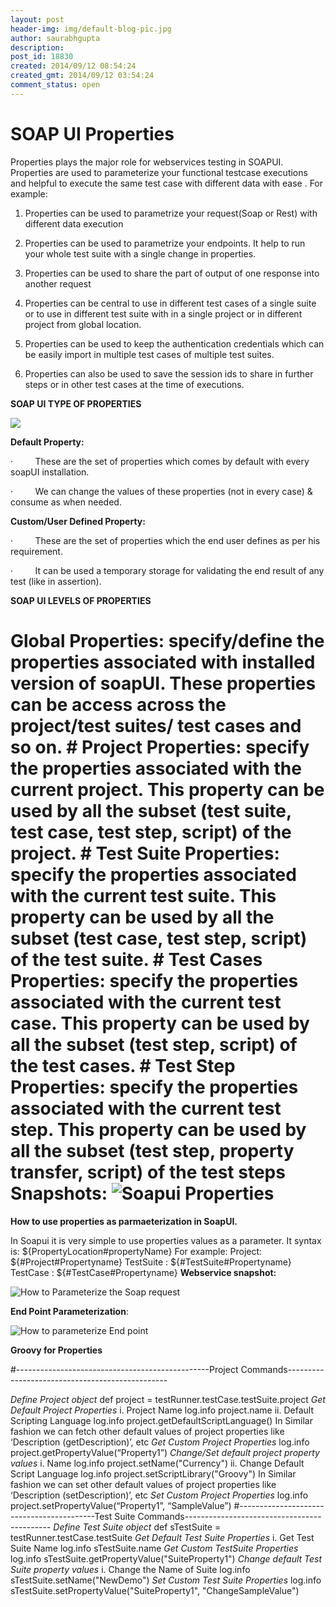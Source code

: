 ```yaml
---
layout: post
header-img: img/default-blog-pic.jpg
author: saurabhgupta
description: 
post_id: 18830
created: 2014/09/12 08:54:24
created_gmt: 2014/09/12 03:54:24
comment_status: open
---
```


# SOAP UI Properties

Properties plays the major role for webservices testing in SOAPUI. Properties are used to parameterize your functional testcase executions and helpful to execute the same test case with different data with ease . For example:

  1. Properties can be used to parametrize your request(Soap or Rest) with different data execution

  2. Properties can be used to parametrize your endpoints. It help to run your whole test suite with a single change in properties.

  3. Properties can be used to share the part of output of one response into another request

  4. Properties can be central to use in different test cases of a single suite or to use in different test suite with in a single project or in different project from global location.

  5. Properties can be used to keep the authentication credentials which can be easily import in multiple test cases of multiple test suites.

  6. Properties can also be used to save the session ids to share in further steps or in other test cases at the time of executions. 

**SOAP UI TYPE OF PROPERTIES**

![][1]

**Default Property:**

·         These are the set of properties which comes by default with every soapUI installation.

·         We can change the values of these properties (not in every case) & consume as when needed.

**Custom/User Defined Property:**

·         These are the set of properties which the end user defines as per his requirement.

·         It can be used a temporary storage for validating the end result of any test (like in assertion).

**SOAP UI LEVELS OF PROPERTIES**

# **Global Properties**: specify/define the properties associated with installed version of soapUI. These properties can be access across the project/test suites/ test cases and so on. # **Project Properties**: specify the properties associated with the current project. This property can be used by all the subset (test suite, test case, test step, script) of the project. # **Test Suite Properties**: specify the properties associated with the current test suite. This property can be used by all the subset (test case, test step, script) of the test suite. # **Test Cases Properties**: specify the properties associated with the current test case. This property can be used by all the subset (test step, script) of the test cases. # **Test Step Properties**: specify the properties associated with the current test step. This property can be used by all the subset (test step, property transfer, script) of the test steps **Snapshots:** ![Soapui Properties][2]

**How to use properties as parmaeterization in SoapUI.**

In Soapui it is very simple to use properties values as a parameter. It syntax is: ${PropertyLocation#propertyName} For example: Project: ${#Project#Propertyname} TestSuite : ${#TestSuite#Propertyname} TestCase : ${#TestCase#Propertyname} **Webservice snapshot:**

![How to Parameterize the Soap request][3]

**End Point Parameterization**:

![How to parameterize End point][4]

**Groovy for Properties**

#------------------------------------------------Project Commands------------------------------------------------

_Define Project object_ def project = testRunner.testCase.testSuite.project _Get Default Project Properties_ i. Project Name log.info project.name ii. Default Scripting Language log.info project.getDefaultScriptLanguage() In Similar fashion we can fetch other default values of project properties like ‘Description (getDescription)’, etc _Get Custom Project Properties_ log.info project.getPropertyValue(“Property1”) _Change/Set default project property values_ i. Name log.info project.setName("Currency") ii. Change Default Script Language log.info project.setScriptLibrary("Groovy") In Similar fashion we can set other default values of project properties like ‘Description (setDescription)’, etc _Set Custom Project Properties_ log.info project.setPropertyValue(“Property1”, “SampleValue”) #------------------------------------------Test Suite Commands-------------------------------------------- _Define Test Suite object_ def sTestSuite = testRunner.testCase.testSuite _Get Default Test Suite Properties_ i. Get Test Suite Name log.info sTestSuite.name _Get Custom TestSuite Properties_ log.info sTestSuite.getPropertyValue("SuiteProperty1") _Change default Test Suite property values_ i. Change the Name of Suite log.info sTestSuite.setName("NewDemo") _Set Custom Test Suite Properties_ log.info sTestSuite.setPropertyValue("SuiteProperty1", "ChangeSampleValue")

   [1]: https://images-blogger-opensocial.googleusercontent.com/gadgets/proxy?url=http%3A%2F%2F4.bp.blogspot.com%2F-ngIOnMIwFIY%2FUZj6TCDUJlI%2FAAAAAAAAGrw%2FZ-yddFQAUy8%2Fs400%2FTypeOfSoapUIProperties.jpg&container=blogger&gadget=a&rewriteMime=image%2F*
   [2]: http://xebee.xebia.in/wp-content/uploads/2014/08/SoapUI-Properties-300x159.jpg
   [3]: http://xebee.xebia.in/wp-content/uploads/2014/08/Parametrization-1024x439.jpg
   [4]: http://xebee.xebia.in/wp-content/uploads/2014/08/EndPointParametrization.jpg